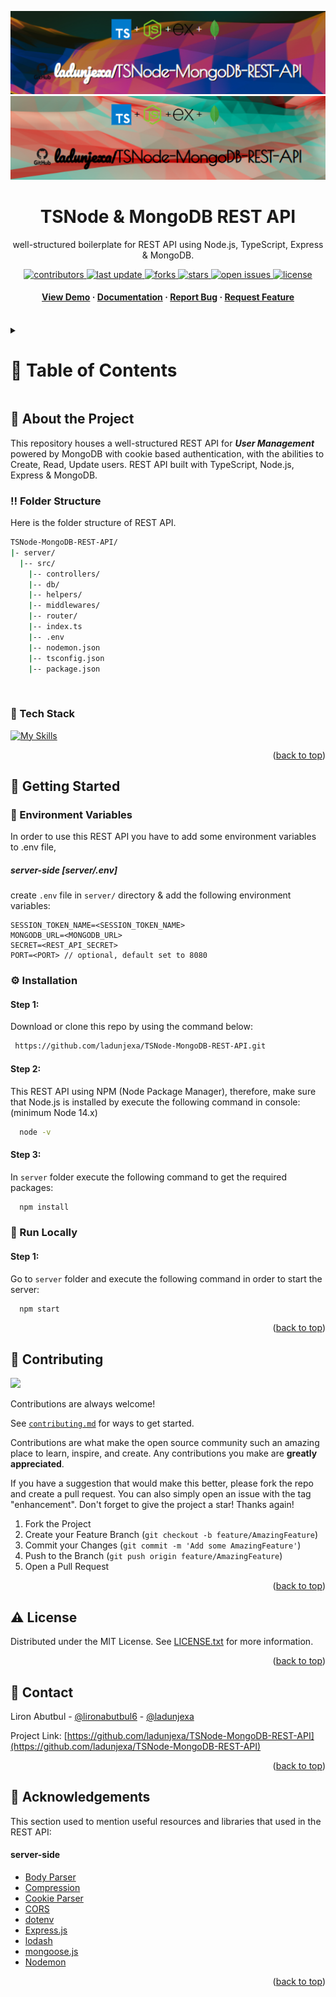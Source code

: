 <a name="readme-top"></a>
<div align="center">

  ![Project Banner](readme_assets/readme_banner.png#gh-dark-mode-only)
  ![Project Banner](readme_assets/readme_banner-light.png#gh-light-mode-only)

  <h1>TSNode & MongoDB REST API</h1>
  
  <p>
    well-structured boilerplate for REST API using Node.js, TypeScript, Express & MongoDB.
  </p>

<!-- Badges -->
<p>
  <a href="https://github.com/ladunjexa/TSNode-MongoDB-REST-API/graphs/contributors">
    <img src="https://img.shields.io/github/contributors/ladunjexa/TSNode-MongoDB-REST-API" alt="contributors" />
  </a>
  <a href="">
    <img src="https://img.shields.io/github/last-commit/ladunjexa/TSNode-MongoDB-REST-API" alt="last update" />
  </a>
  <a href="https://github.com/ladunjexa/TSNode-MongoDB-REST-API/network/members">
    <img src="https://img.shields.io/github/forks/ladunjexa/TSNode-MongoDB-REST-API" alt="forks" />
  </a>
  <a href="https://github.com/ladunjexa/TSNode-MongoDB-REST-API/stargazers">
    <img src="https://img.shields.io/github/stars/ladunjexa/TSNode-MongoDB-REST-API" alt="stars" />
  </a>
  <a href="https://github.com/ladunjexa/TSNode-MongoDB-REST-API/issues/">
    <img src="https://img.shields.io/github/issues/ladunjexa/TSNode-MongoDB-REST-API" alt="open issues" />
  </a>
  <a href="https://github.com/ladunjexa/TSNode-MongoDB-REST-API/blob/master/LICENSE">
    <img src="https://img.shields.io/github/license/ladunjexa/TSNode-MongoDB-REST-API.svg" alt="license" />
  </a>
</p>
   
 <h4>
    <a href="https://ai-powered-3-d-product-web.vercel.app/">View Demo</a>
  <span> · </span>
    <a href="https://github.com/ladunjexa/TSNode-MongoDB-REST-API">Documentation</a>
  <span> · </span>
    <a href="https://github.com/ladunjexa/TSNode-MongoDB-REST-API/issues/">Report Bug</a>
  <span> · </span>
    <a href="https://github.com/ladunjexa/TSNode-MongoDB-REST-API/issues/">Request Feature</a>
  </h4>
</div>

<br />

<!-- Table of Contents -->
<details>

<summary>

# :notebook_with_decorative_cover: Table of Contents

</summary>

- [About the Project](#star2-about-the-project)
  * [Folder Structure](#bangbang-folder-structure)
  * [Tech Stack](#space_invader-tech-stack)
- [Getting Started](#toolbox-getting-started)
  * [Environment Variables](#key-environment_variables)
  * [Installation](#gear-installation)
  * [Run Locally](#running-run-locally)
- [Contributing](#wave-contributing)
- [License](#warning-license)
- [Contact](#handshake-contact)
- [Acknowledgements](#gem-acknowledgements)

</details>  

<!-- About the Project -->
## :star2: About the Project

<!-- <div align="center">
  <img src="readme_assets/mock.png" height="auto" width="90%"/>
</div> -->

This repository houses a well-structured REST API for ***User Management*** powered by MongoDB with cookie based authentication, with the abilities to Create, Read, Update users.
REST API built with TypeScript, Node.js, Express & MongoDB.

<!-- Folder Structure -->
### :bangbang: Folder Structure

Here is the folder structure of REST API.
```bash
TSNode-MongoDB-REST-API/
|- server/
  |-- src/
    |-- controllers/
    |-- db/
    |-- helpers/
    |-- middlewares/
    |-- router/
    |-- index.ts
    |-- .env
    |-- nodemon.json
    |-- tsconfig.json
    |-- package.json
```
<br />

<!-- TechStack -->
### :space_invader: Tech Stack

[![My Skills](https://skillicons.dev/icons?i=ts,nodejs,express,mongodb)](https://skillicons.dev)

<p align="right">(<a href="#readme-top">back to top</a>)</p>

<!-- Getting Started -->
## :toolbox: Getting Started

<!-- ENV VARIABLES -->
### :key: Environment Variables

In order to use this REST API you have to add some environment variables to .env file,

##### _server-side_ [server/.env]
create `.env` file in `server/` directory & add the following environment variables:
```env
SESSION_TOKEN_NAME=<SESSION_TOKEN_NAME>
MONGODB_URL=<MONGODB_URL>
SECRET=<REST_API_SECRET>
PORT=<PORT> // optional, default set to 8080
```

<!-- Installation -->
### :gear: Installation

#### Step 1:
Download or clone this repo by using the command below:

```bash
 https://github.com/ladunjexa/TSNode-MongoDB-REST-API.git
```

#### Step 2:

This REST API using NPM (Node Package Manager), therefore, make sure that Node.js is installed by execute the following command in console: (minimum Node 14.x)

```bash
  node -v
```

#### Step 3:

In `server` folder execute the following command to get the required packages:

```bash
  npm install
```

<!-- Run Locally -->
### :running: Run Locally

#### Step 1:

Go to `server` folder and execute the following command in order to start the server:

```bash
  npm start
```

<p align="right">(<a href="#readme-top">back to top</a>)</p>

<!-- Contributing -->
## :wave: Contributing

<a href="https://github.com/ladunjexa/TSNode-MongoDB-REST-API/graphs/contributors">
  <img src="https://contrib.rocks/image?repo=ladunjexa/TSNode-MongoDB-REST-API" />
</a>


Contributions are always welcome!

See [`contributing.md`](https://contributing.md/) for ways to get started.

Contributions are what make the open source community such an amazing place to learn, inspire, and create. Any contributions you make are **greatly appreciated**.

If you have a suggestion that would make this better, please fork the repo and create a pull request. You can also simply open an issue with the tag "enhancement".
Don't forget to give the project a star! Thanks again!

1. Fork the Project
2. Create your Feature Branch (`git checkout -b feature/AmazingFeature`)
3. Commit your Changes (`git commit -m 'Add some AmazingFeature'`)
4. Push to the Branch (`git push origin feature/AmazingFeature`)
5. Open a Pull Request

<p align="right">(<a href="#readme-top">back to top</a>)</p>

<!-- License -->
## :warning: License

Distributed under the MIT License. See [LICENSE.txt](https://github.com/ladunjexa/TSNode-MongoDB-REST-API/blob/main/LICENSE) for more information.

<p align="right">(<a href="#readme-top">back to top</a>)</p>

<!-- Contact -->
## :handshake: Contact

Liron Abutbul - [@lironabutbul6](https://twitter.com/lironabutbul6) - [@ladunjexa](https://t.me/ladunjexa)

Project Link: [https://github.com/ladunjexa/TSNode-MongoDB-REST-API](https://github.com/ladunjexa/TSNode-MongoDB-REST-API)

<p align="right">(<a href="#readme-top">back to top</a>)</p>

<!-- Acknowledgments -->
## :gem: Acknowledgements

This section used to mention useful resources and libraries that used in the REST API:

#### server-side

- [Body Parser](https://www.npmjs.com/package/body-parser)
- [Compression](https://www.npmjs.com/package/compression)
- [Cookie Parser](https://www.npmjs.com/package/cookie-parser)
- [CORS](https://www.npmjs.com/package/cors)
- [dotenv](https://www.npmjs.com/package/dotenv)
- [Express.js](https://expressjs.com/)
- [lodash](https://lodash.com/)
- [mongoose.js](https://mongoosejs.com/)
- [Nodemon](https://www.npmjs.com/package/nodemon)

<p align="right">(<a href="#readme-top">back to top</a>)</p>
